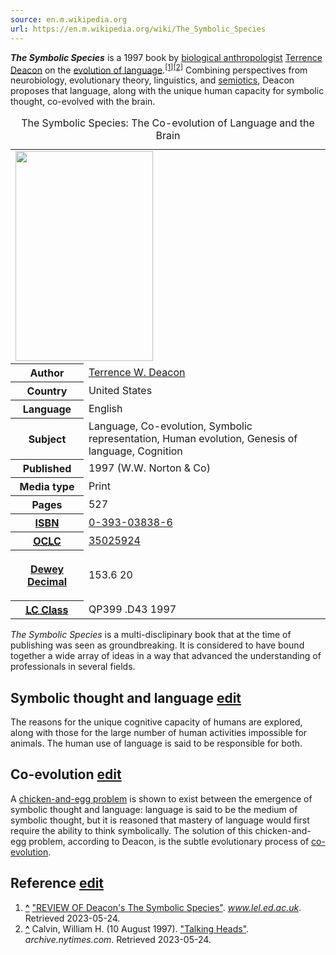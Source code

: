 ```yaml
---
source: en.m.wikipedia.org
url: https://en.m.wikipedia.org/wiki/The_Symbolic_Species
---
```


_**The Symbolic Species**_ is a 1997 book by [biological anthropologist](https://en.m.wikipedia.org/wiki/Biological_anthropology "Biological anthropology") [Terrence Deacon](https://en.m.wikipedia.org/wiki/Terrence_Deacon "Terrence Deacon") on the [evolution of language](https://en.m.wikipedia.org/wiki/Origin_of_language "Origin of language").<sup id="cite_ref-1"><a href="https://en.m.wikipedia.org/wiki/The_Symbolic_Species#cite_note-1">[1]</a></sup><sup id="cite_ref-2"><a href="https://en.m.wikipedia.org/wiki/The_Symbolic_Species#cite_note-2">[2]</a></sup> Combining perspectives from neurobiology, evolutionary theory, linguistics, and [semiotics](https://en.m.wikipedia.org/wiki/Semiotics "Semiotics"), Deacon proposes that language, along with the unique human capacity for symbolic thought, co-evolved with the brain.

<table><caption>The Symbolic Species: The Co-evolution of Language and the Brain<span title="ctx_ver=Z39.88-2004&amp;rft_val_fmt=info%3Aofi%2Ffmt%3Akev%3Amtx%3Abook&amp;rft.genre=book&amp;rft.btitle=The+Symbolic+Species%3A+The+Co-evolution+of+Language+and+the+Brain&amp;rft.author=%5B%5BTerrence+W.+Deacon%5D%5D&amp;rft.pages=527&amp;rft_id=info:oclcnum/35025924"></span></caption><tbody><tr><td colspan="2"><span typeof="mw:File/Frameless"><a href="https://en.m.wikipedia.org/wiki/File:The_Symbolic_Species.jpg"><img src="https://upload.wikimedia.org/wikipedia/en/thumb/6/6f/The_Symbolic_Species.jpg/220px-The_Symbolic_Species.jpg" decoding="async" width="220" height="336" srcset="https://upload.wikimedia.org/wikipedia/en/6/6f/The_Symbolic_Species.jpg 1.5x" data-file-width="255" data-file-height="390"></a></span></td></tr><tr><th scope="row">Author</th><td><a href="https://en.m.wikipedia.org/wiki/Terrence_W._Deacon" title="Terrence W. Deacon">Terrence W. Deacon</a></td></tr><tr><th scope="row">Country</th><td>United States</td></tr><tr><th scope="row">Language</th><td>English</td></tr><tr><th scope="row">Subject</th><td>Language, Co-evolution, Symbolic representation, Human evolution, Genesis of language, Cognition</td></tr><tr><th scope="row">Published</th><td>1997 (W.W. Norton &amp; Co)</td></tr><tr><th scope="row">Media&nbsp;type</th><td>Print</td></tr><tr><th scope="row">Pages</th><td>527</td></tr><tr><th scope="row"><a href="https://en.m.wikipedia.org/wiki/ISBN_(identifier)" title="ISBN (identifier)">ISBN</a></th><td><a href="https://en.m.wikipedia.org/wiki/Special:BookSources/0-393-03838-6" title="Special:BookSources/0-393-03838-6">0-393-03838-6</a></td></tr><tr><th scope="row"><a href="https://en.m.wikipedia.org/wiki/OCLC_(identifier)" title="OCLC (identifier)"><abbr title="Online Computer Library Center number">OCLC</abbr></a></th><td><a rel="nofollow" href="https://www.worldcat.org/oclc/35025924">35025924</a></td></tr><tr><th scope="row"><div><p><a href="https://en.m.wikipedia.org/wiki/Dewey_Decimal_Classification" title="Dewey Decimal Classification">Dewey Decimal</a></p></div></th><td>153.6 20</td></tr><tr><th scope="row"><a href="https://en.m.wikipedia.org/wiki/LCC_(identifier)" title="LCC (identifier)"><abbr title="Library of Congress Classification">LC&nbsp;Class</abbr></a></th><td>QP399 .D43 1997</td></tr></tbody></table>

_The Symbolic Species_ is a multi-disclipinary book that at the time of publishing was seen as groundbreaking. It is considered to have bound together a wide array of ideas in a way that advanced the understanding of professionals in several fields.

## Symbolic thought and language [edit](https://en.m.wikipedia.org/w/index.php?title=The_Symbolic_Species&action=edit&section=1 "Edit section: Symbolic thought and language")

The reasons for the unique cognitive capacity of humans are explored, along with those for the large number of human activities impossible for animals. The human use of language is said to be responsible for both.

## Co-evolution [edit](https://en.m.wikipedia.org/w/index.php?title=The_Symbolic_Species&action=edit&section=2 "Edit section: Co-evolution")

A [chicken-and-egg problem](https://en.m.wikipedia.org/wiki/Chicken-and-egg_problem "Chicken-and-egg problem") is shown to exist between the emergence of symbolic thought and language: language is said to be the medium of symbolic thought, but it is reasoned that mastery of language would first require the ability to think symbolically. The solution of this chicken-and-egg problem, according to Deacon, is the subtle evolutionary process of [co-evolution](https://en.m.wikipedia.org/wiki/Coevolution "Coevolution").

## Reference [edit](https://en.m.wikipedia.org/w/index.php?title=The_Symbolic_Species&action=edit&section=3 "Edit section: Reference")

1.  **[^](https://en.m.wikipedia.org/wiki/The_Symbolic_Species#cite_ref-1 "Jump up")** ["REVIEW OF Deacon's The Symbolic Species"](http://www.lel.ed.ac.uk/~jim/deaconreview.tls.html). _www.lel.ed.ac.uk_. Retrieved 2023-05-24.
2.  **[^](https://en.m.wikipedia.org/wiki/The_Symbolic_Species#cite_ref-2 "Jump up")** Calvin, William H. (10 August 1997). ["Talking Heads"](https://archive.nytimes.com/www.nytimes.com/books/97/08/10/reviews/970810.10calvint.html). _archive.nytimes.com_. Retrieved 2023-05-24.
